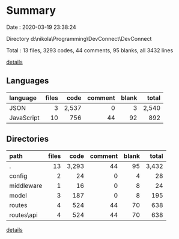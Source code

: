 # Summary

Date : 2020-03-19 23:38:24

Directory d:\nikola\Programming\DevConnect\DevConnect

Total : 13 files,  3293 codes, 44 comments, 95 blanks, all 3432 lines

[details](details.md)

## Languages
| language | files | code | comment | blank | total |
| :--- | ---: | ---: | ---: | ---: | ---: |
| JSON | 3 | 2,537 | 0 | 3 | 2,540 |
| JavaScript | 10 | 756 | 44 | 92 | 892 |

## Directories
| path | files | code | comment | blank | total |
| :--- | ---: | ---: | ---: | ---: | ---: |
| . | 13 | 3,293 | 44 | 95 | 3,432 |
| config | 2 | 24 | 0 | 4 | 28 |
| middleware | 1 | 16 | 0 | 8 | 24 |
| model | 3 | 187 | 0 | 8 | 195 |
| routes | 4 | 524 | 44 | 70 | 638 |
| routes\api | 4 | 524 | 44 | 70 | 638 |

[details](details.md)